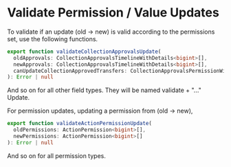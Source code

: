 # Validate Permission / Value Updates

To validate if an update (old -> new) is valid according to the permissions set, use the following functions.&#x20;

```typescript
export function validateCollectionApprovalsUpdate(
  oldApprovals: CollectionApprovalsTimelineWithDetails<bigint>[],
  newApprovals: CollectionApprovalsTimelineWithDetails<bigint>[],
  canUpdateCollectionApprovedTransfers: CollectionApprovalsPermissionWithDetails<bigint>[]
): Error | null
```

And so on for all other field types. They will be named validate + "..." Update.



For permission updates, updating a permission from (old -> new),&#x20;

```typescript
export function validateActionPermissionUpdate(
  oldPermissions: ActionPermission<bigint>[],
  newPermissions: ActionPermission<bigint>[]
): Error | null
```

And so on for all permission types.
